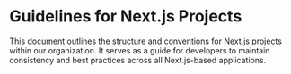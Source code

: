 # Guidelines for Next.js Projects

This document outlines the structure and conventions for Next.js projects within our organization. It serves as a guide for developers to maintain consistency and best practices across all Next.js-based applications.